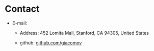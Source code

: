 # Contact

* E-mail: <script>
document.write('<'+'a'+' '+'h'+'r'+'e'+'f'+'='+"'"+'m'+'a'+'i'+'l'+'&'+'#'+'1'+'1'+'6'+';'+'&'+'#'+'1'+'1'+'1'+';'+
'&'+'#'+'5'+'8'+';'+'%'+'6'+'7'+'%'+'6'+'9'+'a'+'&'+'#'+'3'+'7'+';'+'&'+'#'+'5'+'4'+';'+'&'+'#'+'5'+
'1'+';'+'o'+'m'+'&'+'#'+'1'+'1'+'1'+';'+'v'+'&'+'#'+'3'+'7'+';'+'4'+'0'+'s'+'t'+'%'+'6'+'&'+'#'+'4'+
'9'+';'+'n'+'%'+'6'+'6'+'&'+'#'+'1'+'1'+'1'+';'+'&'+'#'+'3'+'7'+';'+'7'+'2'+'d'+'%'+'2'+'E'+'&'+'#'+
'1'+'0'+'1'+';'+'d'+'u'+"'"+'>'+'&'+'#'+'1'+'0'+'3'+';'+'i'+'a'+'&'+'#'+'9'+'9'+';'+'o'+'&'+'#'+'1'+
'0'+'9'+';'+'o'+'v'+'&'+'#'+'6'+'4'+';'+'s'+'t'+'a'+'n'+'&'+'#'+'1'+'0'+'2'+';'+'o'+'r'+'&'+'#'+'1'+
'0'+'0'+';'+'&'+'#'+'4'+'6'+';'+'e'+'d'+'u'+'<'+'/'+'a'+'>');
</script>

* Address: 452 Lomita Mall, Stanford, CA 94305, United States

* github: [github.com/giacomov](https://github.com/giacomov)
